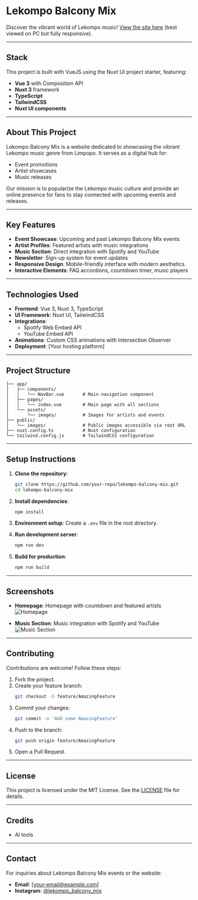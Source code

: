 # Lekompo Balcony Mix

Discover the vibrant world of Lekompo music! [View the site here](https://lekompo-balcony-mix.vercel.app/) (best viewed on PC but fully responsive).

---

## Stack

This project is built with VueJS using the Nuxt UI project starter, featuring:

- **Vue 3** with Composition API
- **Nuxt 3** framework
- **TypeScript**
- **TailwindCSS**
- **Nuxt UI components**

---

## About This Project

Lekompo Balcony Mix is a website dedicated to showcasing the vibrant Lekompo music genre from Limpopo. It serves as a digital hub for:

- Event promotions
- Artist showcases
- Music releases

Our mission is to popularize the Lekompo music culture and provide an online presence for fans to stay connected with upcoming events and releases.

---

## Key Features

- **Event Showcase**: Upcoming and past Lekompo Balcony Mix events
- **Artist Profiles**: Featured artists with music integrations
- **Music Section**: Direct integration with Spotify and YouTube
- **Newsletter**: Sign-up system for event updates
- **Responsive Design**: Mobile-friendly interface with modern aesthetics
- **Interactive Elements**: FAQ accordions, countdown timer, music players

---

## Technologies Used

- **Frontend**: Vue 3, Nuxt 3, TypeScript
- **UI Framework**: Nuxt UI, TailwindCSS
- **Integrations**:
    - Spotify Web Embed API
    - YouTube Embed API
- **Animations**: Custom CSS animations with Intersection Observer
- **Deployment**: [Your hosting platform]

---

## Project Structure

```
├── app/
│   ├── components/
│   │   └── NavBar.vue       # Main navigation component
│   ├── pages/
│   │   └── index.vue        # Main page with all sections
│   └── assets/
│       └── images/          # Images for artists and events
├── public/
│   └── images/              # Public images accessible via root URL
├── nuxt.config.ts           # Nuxt configuration
└── tailwind.config.js       # TailwindCSS configuration
```

---

## Setup Instructions

1. **Clone the repository**:
     ```bash
     git clone https://github.com/your-repo/lekompo-balcony-mix.git
     cd lekompo-balcony-mix
     ```

2. **Install dependencies**:
     ```bash
     npm install
     ```

3. **Environment setup**:
     Create a `.env` file in the root directory.

4. **Run development server**:
     ```bash
     npm run dev
     ```

5. **Build for production**:
     ```bash
     npm run build
     ```

---

## Screenshots

- **Homepage**: Homepage with countdown and featured artists  
    ![Homepage](#)

- **Music Section**: Music integration with Spotify and YouTube  
    ![Music Section](#)

---

## Contributing

Contributions are welcome! Follow these steps:

1. Fork the project.
2. Create your feature branch:
     ```bash
     git checkout -b feature/AmazingFeature
     ```
3. Commit your changes:
     ```bash
     git commit -m 'Add some AmazingFeature'
     ```
4. Push to the branch:
     ```bash
     git push origin feature/AmazingFeature
     ```
5. Open a Pull Request.

---

## License

This project is licensed under the MIT License. See the [LICENSE](LICENSE) file for details.

---

## Credits

- AI tools 
---

## Contact

For inquiries about Lekompo Balcony Mix events or the website:

- **Email**: [your-email@example.com]
- **Instagram**: [@lekompo_balcony_mix](https://instagram.com/lekompo_balcony_mix)
